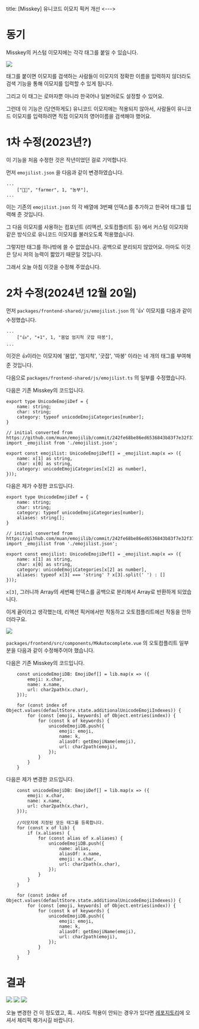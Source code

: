 title: [Misskey] 유니코드 이모지 픽커 개선
<--->

# 동기

Misskey의 커스텀 이모지에는 각각 태그를 붙일 수 있습니다.

![](https://peachtart2.s3.amazonaws.com/tart/de6561b9-923b-4ca4-96b0-fc83362ce4ae.webp)

태그를 붙이면 이모지를 검색하는 사람들이 이모지의 정확한 이름을 입력하지 않더라도 검색 기능을 통해 이모지를 입력할 수 있게 됩니다.

그리고 이 태그는 로마자뿐 아니라 한국어나 일본어로도 설정할 수 있어요.

그런데 이 기능은 (당연하게도) 유니코드 이모지에는 적용되지 않아서, 사람들이 유니코드 이모지를 입력하려면 직접 이모지의 영어이름을 검색해야 했어요.

# 1차 수정(2023년?)

이 기능을 처음 수정한 것은 작년이었던 걸로 기억합니다. 

먼저 `emojilist.json` 을 다음과 같이 변경하였습니다.

```
...
	["🧑‍🌾", "farmer", 1, "농부"],
...
```

이는 기존의 `emojilist.json` 의 각 배열에 3번째 인덱스를 추가하고 한국어 태그를 입력해 준 것입니다.

그 다음 이모지를 사용하는 컴포넌트 (리액션, 오토컴플리트 등) 에서 커스텀 이모지와 같은 방식으로 유니코드 이모지를 불러오도록 적용했습니다.

그렇지만 태그를 하나밖에 쓸 수 없었습니다. 공백으로 분리되지 않았어요. 아마도 이것은 당시 저의 능력이 짧았기 때문일 것입니다.

그래서 오늘 아침 이것을 수정해 주었습니다.

# 2차 수정(2024년 12월 20일)

먼저 `packages/frontend-shared/js/emojilist.json` 의 '👍' 이모지를 다음과 같이 수정했습니다.

```
...
	["👍", "+1", 1, "붐업 엄지척 굿잡 따봉"],
...
```

이것은 👍이라는 이모지에 '붐업', '엄지척', '굿잡', '따봉' 이라는 네 개의 태그를 부여해 준 것입니다.

다음으로 `packages/frontend-shared/js/emojilist.ts` 의 일부를 수정했습니다.

다음은 기존 Misskey의 코드입니다.

```
export type UnicodeEmojiDef = {
	name: string;
	char: string;
	category: typeof unicodeEmojiCategories[number];
}

// initial converted from https://github.com/muan/emojilib/commit/242fe68be86ed6536843b83f7e32f376468b38fb
import _emojilist from './emojilist.json';

export const emojilist: UnicodeEmojiDef[] = _emojilist.map(x => ({
	name: x[1] as string,
	char: x[0] as string,
	category: unicodeEmojiCategories[x[2] as number],
}));
```

다음은 제가 수정한 코드입니다.

```
export type UnicodeEmojiDef = {
	name: string;
	char: string;
	category: typeof unicodeEmojiCategories[number];
	aliases: string[];
}

// initial converted from https://github.com/muan/emojilib/commit/242fe68be86ed6536843b83f7e32f376468b38fb
import _emojilist from './emojilist.json';

export const emojilist: UnicodeEmojiDef[] = _emojilist.map(x => ({
	name: x[1] as string,
	char: x[0] as string,
	category: unicodeEmojiCategories[x[2] as number],
	aliases: typeof x[3] === 'string' ? x[3].split(' ') : []
}));
```

`x[3]`, 그러니까 Array의 세번째 인덱스를 공백으로 분리해서 Array로 반환하게 되었습니다.

이게 끝이라고 생각했는데, 리액션 픽커에서만 작동하고 오토컴플리트에선 작동을 안하더라구요.

![](https://peachtart2.s3.amazonaws.com/tart/thumbnail-5e6c4272-0209-4ab7-8db2-f8842bd69608.webp)

`packages/frontend/src/components/MkAutocomplete.vue` 의 오토컴플리트 일부분을 다음과 같이 수정해주어야 했습니다.

다음은 기존 Misskey의 코드입니다.

```
	const unicodeEmojiDB: EmojiDef[] = lib.map(x => ({
		emoji: x.char,
		name: x.name,
		url: char2path(x.char),
	}));

	for (const index of Object.values(defaultStore.state.additionalUnicodeEmojiIndexes)) {
		for (const [emoji, keywords] of Object.entries(index)) {
			for (const k of keywords) {
				unicodeEmojiDB.push({
					emoji: emoji,
					name: k,
					aliasOf: getEmojiName(emoji),
					url: char2path(emoji),
				});
			}
		}
	}
```

다음은 제가 변경한 코드입니다.

```
	const unicodeEmojiDB: EmojiDef[] = lib.map(x => ({
		emoji: x.char,
		name: x.name,
		url: char2path(x.char),
	}));

    //이모지에 지정된 모든 태그를 등록합니다.
	for (const x of lib) {
		if (x.aliases) {
			for (const alias of x.aliases) {
				unicodeEmojiDB.push({
					name: alias,
					aliasOf: x.name,
					emoji: x.char,
					url: char2path(x.char),
				});
			}
		}
	}

	for (const index of Object.values(defaultStore.state.additionalUnicodeEmojiIndexes)) {
		for (const [emoji, keywords] of Object.entries(index)) {
			for (const k of keywords) {
				unicodeEmojiDB.push({
					emoji: emoji,
					name: k,
					aliasOf: getEmojiName(emoji),
					url: char2path(emoji),
				});
			}
		}
	}
```

# 결과

![](https://peachtart2.s3.amazonaws.com/tart/thumbnail-56e8c3b6-362f-40b5-ab6e-3f7f2999c9a2.webp)
![](https://peachtart2.s3.amazonaws.com/tart/thumbnail-7658b3f9-84c5-4a15-9d27-501e5f92e5ed.webp)
![](https://peachtart2.s3.amazonaws.com/tart/thumbnail-1239507b-9dd1-4d7c-9570-d9281f0a616e.webp)

오늘 변경한 건 이 정도였고, 혹.. 시라도 적용이 안되는 경우가 있다면 [레포지토리](https://github.com/jyhyun1008/peachtart)에 오셔서 체리픽 해가시길 바랍니다.